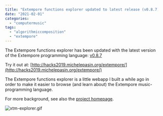 ```yaml
---
title: "Extempore functions explorer updated to latest release (v0.8.7)"
date: "2021-02-01"
categories: 
  - "computermusic"
tags: 
  - "algorithmiccomposition"
  - "extempore"
---
```


The Extempore functions explorer has been updated with the latest version of the Extempore programming language: [v0.8.7](https://github.com/digego/extempore/tree/v0.8.7)

Try it out at: [http://hacks2019.michelepasin.org/extempore/](http://hacks2019.michelepasin.org/extempore/)

The Extempore functions explorer is a little webapp I built a while ago in order to make it easier to browse (and learn about) the Extempore music-programming language.

For more background, see also the [project homepage](http://www.michelepasin.org/projects/impromptudocs/).

![xtm-explorer.gif](/media/static/blog_img/xtm-explorer.gif)
